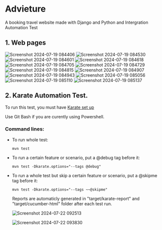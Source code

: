 # Advieture

A booking travel website made with Django and Python and Intergration Automation Test
## 1. Web pages


![Screenshot 2024-07-19 084406](https://github.com/user-attachments/assets/c0ba57f9-be4c-4f87-a2fa-0e38eb409b4a)
![Screenshot 2024-07-19 084530](https://github.com/user-attachments/assets/8284cb30-6129-481e-9f66-bf0b416b17b0)
![Screenshot 2024-07-19 084601](https://github.com/user-attachments/assets/602d532c-082d-4af1-8614-96f12acf7e5d)
![Screenshot 2024-07-19 084618](https://github.com/user-attachments/assets/b1396601-27b9-4999-a0a3-e8c438b8236f)
![Screenshot 2024-07-19 084705](https://github.com/user-attachments/assets/288c0aaf-5ea0-4229-8710-4f490be65bb5)
![Screenshot 2024-07-19 084729](https://github.com/user-attachments/assets/06e4cf92-d462-4414-9158-b3802d596ffd)
![Screenshot 2024-07-19 084815](https://github.com/user-attachments/assets/72c8f985-a504-4423-bf1b-f0a4eb7c3382)
![Screenshot 2024-07-19 084907](https://github.com/user-attachments/assets/a4e5b1b4-dfc8-42cb-8d57-b5a019bf1251)
![Screenshot 2024-07-19 084943](https://github.com/user-attachments/assets/9415add3-c205-4459-ae84-b0aa5677112e)
![Screenshot 2024-07-19 085056](https://github.com/user-attachments/assets/02dcf9e7-17e8-42d4-aa9a-62c9921faf70)
![Screenshot 2024-07-19 085110](https://github.com/user-attachments/assets/89f5ce88-a11c-4fe8-aa20-2e83921c3885)
![Screenshot 2024-07-19 085137](https://github.com/user-attachments/assets/df071b98-210b-4d02-a633-e110844e9067)

## 2. Karate Automation Test.

   To run this test, you must have [Karate set up](https://github.com/karatelabs/karate?tab=readme-ov-file#quickstart)

   Use Git Bash if you are curently using Powershell.
   
   ### Command lines:
- To run whole test:
  ```
  mvn test
  ```
- To run a certain feature or scenario, put a @debug tag before it:
  ```
  mvn test -Dkarate.options="--tags @debug"
  ```
- To run a whole test but skip a certain feature or scenario, put a @skipme tag before it:
  ```
  mvn test -Dkarate.options="--tags ~~@skipme"
  ```
   Reports are automaticly generated in "target/karate-report" and "target/cucumber-html" folder after each test run.
  
  ![Screenshot 2024-07-22 092513](https://github.com/user-attachments/assets/6c59508a-a0bd-4f8b-9a82-c0a55bd1f0fe)

  ![Screenshot 2024-07-22 093830](https://github.com/user-attachments/assets/cf88b2af-976e-4ca9-9f12-7f835835f229)



   
   
   
